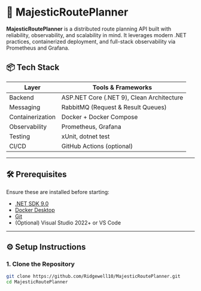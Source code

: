 # 🚀 MajesticRoutePlanner

**MajesticRoutePlanner** is a distributed route planning API built with reliability, observability, and scalability in mind. It leverages modern .NET practices, containerized deployment, and full-stack observability via Prometheus and Grafana.


## 📦 Tech Stack

| Layer            | Tools & Frameworks                              |
|------------------|--------------------------------------------------|
| Backend          | ASP.NET Core (.NET 9), Clean Architecture        |
| Messaging        | RabbitMQ (Request & Result Queues)              |
| Containerization | Docker + Docker Compose                         |
| Observability    | Prometheus, Grafana                             |
| Testing          | xUnit, dotnet test                              |
| CI/CD            | GitHub Actions (optional)                       |

---

## 🛠 Prerequisites

Ensure these are installed before starting:

- [.NET SDK 9.0](https://dotnet.microsoft.com/en-us/download)
- [Docker Desktop](https://www.docker.com/products/docker-desktop/)
- [Git](https://git-scm.com/)
- (Optional) Visual Studio 2022+ or VS Code

---

## ⚙️ Setup Instructions

### 1. Clone the Repository
```bash
git clone https://github.com/Ridgewell10/MajesticRoutePlanner.git
cd MajesticRoutePlanner
